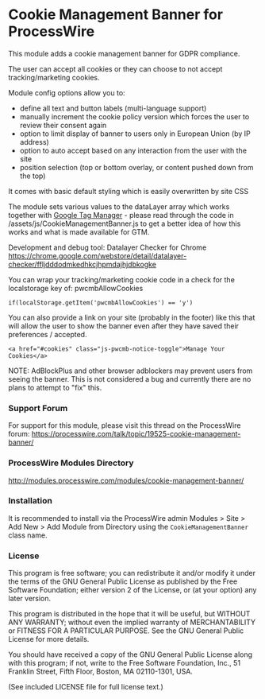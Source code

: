 # Cookie Management Banner for ProcessWire
This module adds a cookie management banner for GDPR compliance.

The user can accept all cookies or they can choose to not accept tracking/marketing cookies.

Module config options allow you to:
* define all text and button labels (multi-language support)
* manually increment the cookie policy version which forces the user to review their consent again
* option to limit display of banner to users only in European Union (by IP address)
* option to auto accept based on any interaction from the user with the site
* position selection (top or bottom overlay, or content pushed down from the top)

It comes with basic default styling which is easily overwritten by site CSS

The module sets various values to the dataLayer array which works together with [Google Tag Manager](https://www.google.com/analytics/tag-manager/) - please read through the code in /assets/js/CookieManagementBanner.js to get a better idea of how this works and what is made available for GTM.

Development and debug tool: Datalayer Checker for Chrome https://chrome.google.com/webstore/detail/datalayer-checker/ffljdddodmkedhkcjhpmdajhjdbkogke

You can wrap your tracking/marketing cookie code in a check for the localstorage key of: pwcmbAllowCookies
```
if(localStorage.getItem('pwcmbAllowCookies') == 'y')
```

You can also provide a link on your site (probably in the footer) like this that will allow the user to show the banner even after they have saved their preferences / accepted.
```
<a href="#cookies" class="js-pwcmb-notice-toggle">Manage Your Cookies</a>
```

NOTE: AdBlockPlus and other browser adblockers may prevent users from seeing the banner. This is not considered a bug and currently there are no plans to attempt to "fix" this.

### Support Forum
For support for this module, please visit this thread on the ProcessWire forum: https://processwire.com/talk/topic/19525-cookie-management-banner/

### ProcessWire Modules Directory
http://modules.processwire.com/modules/cookie-management-banner/

### Installation
It is recommended to install via the ProcessWire admin Modules > Site > Add New > Add Module from Directory using the `CookieManagementBanner` class name.

### License
This program is free software; you can redistribute it and/or
modify it under the terms of the GNU General Public License
as published by the Free Software Foundation; either version 2
of the License, or (at your option) any later version.

This program is distributed in the hope that it will be useful,
but WITHOUT ANY WARRANTY; without even the implied warranty of
MERCHANTABILITY or FITNESS FOR A PARTICULAR PURPOSE.  See the
GNU General Public License for more details.

You should have received a copy of the GNU General Public License
along with this program; if not, write to the Free Software
Foundation, Inc., 51 Franklin Street, Fifth Floor, Boston, MA  02110-1301, USA.

(See included LICENSE file for full license text.)
